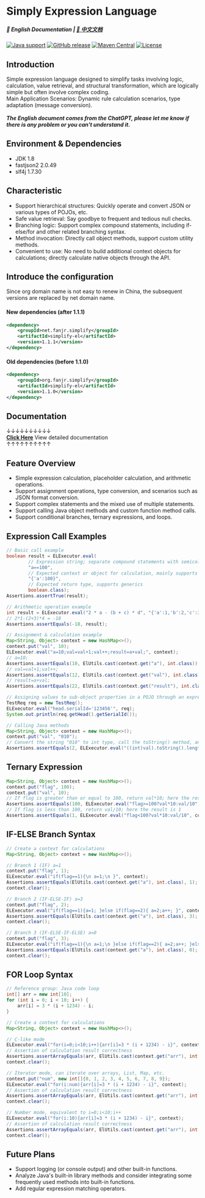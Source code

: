 # Simply Expression Language

##### 📖 English Documentation | [📖 中文文档](README.md)

[![Java support](https://img.shields.io/badge/Java-8+-green?logo=java&logoColor=white)](https://openjdk.java.net/)
[![GitHub release](https://img.shields.io/github/release/FanJiaRui/Simply-Expression-Language)](https://github.com/FanJiaRui/Simply-Expression-Language/releases)
[![Maven Central](https://img.shields.io/maven-central/v/org.fanjr.simplify/simplify-el?logo=apache-maven&logoColor=white)](https://search.maven.org/artifact/org.fanjr.simplify/simplify-el)
[![License](https://img.shields.io/github/license/FanJiaRui/Simply-Expression-Language?color=4D7A97&logo=apache)](https://www.apache.org/licenses/LICENSE-2.0.html)

## Introduction

Simple expression language designed to simplify tasks involving logic, calculation, value retrieval, and structural transformation, which are logically simple but often involve complex coding.
<br>Main Application Scenarios: Dynamic rule calculation scenarios, type adaptation (message conversion).
<br>
<br>
_**The English document comes from the ChatGPT, please let me know if there is any problem or you can't
understand it.**_

## Environment & Dependencies

* JDK 1.8
* fastjson2 2.0.49
* slf4j 1.7.30

## Characteristic

- Support hierarchical structures: Quickly operate and convert JSON or various types of POJOs, etc.
- Safe value retrieval: Say goodbye to frequent and tedious null checks.
- Branching logic: Support complex compound statements, including if-else/for and other related branching syntax.
- Method invocation: Directly call object methods, support custom utility methods.
- Convenient to use: No need to build additional context objects for calculations; directly calculate native objects through the API.

## Introduce the configuration
Since org domain name is not easy to renew in China, the subsequent versions are replaced by net domain name.
#### New dependencies (after 1.1.1)
```xml
<dependency>
    <groupId>net.fanjr.simplify</groupId>
    <artifactId>simplify-el</artifactId>
    <version>1.1.1</version>
</dependency>
```
#### Old dependencies (before 1.1.0)
```xml
<dependency>
    <groupId>org.fanjr.simplify</groupId>
    <artifactId>simplify-el</artifactId>
    <version>1.1.0</version>
</dependency>
```

## Documentation
↓↓↓↓↓↓↓↓↓↓<br>
[**Click Here**](docs/document_en.md) View detailed documentation<br>
↑↑↑↑↑↑↑↑↑↑
## Feature Overview

- Simple expression calculation, placeholder calculation, and arithmetic operations.
- Support assignment operations, type conversion, and scenarios such as JSON format conversion.
- Support complex statements and the mixed use of multiple statements.
- Support calling Java object methods and custom function method calls.
- Support conditional branches, ternary expressions, and loops.

## Expression Call Examples

``` java
// Basic call example
boolean result = ELExecutor.eval(
        // Expression string; separate compound statements with semicolons, return the result of the last executed statement
        "a==100",
        // Expected context or object for calculation, mainly supports Java beans, Map, strings, etc.
        "{'a':100}",
        // Expected return type, supports generics
        boolean.class);
Assertions.assertTrue(result);

// Arithmetic operation example
int result = ELExecutor.eval("2 * a - (b + c) * d", "{'a':1,'b':2,'c':3,'d':4}", int.class);
// 2*1-(2+3)*4 = -18
Assertions.assertEquals(-18, result);

// Assignment & calculation example
Map<String, Object> context = new HashMap<>();
context.put("val", 10);
ELExecutor.eval("a=10;val=val+1;val++;result=a+val;", context);
// a=10;
Assertions.assertEquals(10, ElUtils.cast(context.get("a"), int.class));
// val=val+1;val++;
Assertions.assertEquals(12, ElUtils.cast(context.get("val"), int.class));
// result=a+val;
Assertions.assertEquals(22, ElUtils.cast(context.get("result"), int.class));

// Assigning values to sub-object properties in a POJO through an expression
TestReq req = new TestReq();
ELExecutor.eval("head.serialId='123456'", req);
System.out.println(req.getHead().getSerialId());

// Calling Java methods
Map<String, Object> context = new HashMap<>();
context.put("val", "010");
// Convert the string "010" to int type, call the toString() method, and then call the length() method; expected return value is 2
Assertions.assertEquals(2, ELExecutor.eval("((int)val).toString().length()", context, int.class));
```

## Ternary Expression

``` java
Map<String, Object> context = new HashMap<>();
context.put("flag", 100);
context.put("val", 10);
// If flag is greater than or equal to 100, return val*10; here the result is 100
Assertions.assertEquals(100, ELExecutor.eval("flag>=100?val*10:val/10", context, int.class));
// If flag is less than 100, return val/10; here the result is 1
Assertions.assertEquals(1, ELExecutor.eval("flag<100?val*10:val/10", context, int.class));
```

## IF-ELSE Branch Syntax
``` java
// Create a context for calculations
Map<String, Object> context = new HashMap<>();

// Branch 1 (IF) a=1
context.put("flag", 1);
ELExecutor.eval("if(flag==1){\n a=1;\n }", context);
Assertions.assertEquals(ElUtils.cast(context.get("a"), int.class), 1);
context.clear();

// Branch 2 (IF-ELSE-IF) a=3
context.put("flag", 2);
ELExecutor.eval("if(flag==1){a=1; }else if(flag==2){ a=2;a++; }", context);
Assertions.assertEquals(ElUtils.cast(context.get("a"), int.class), 3);
context.clear();

// Branch 3 (IF-ELSE-IF-ELSE) a=0
context.put("flag", 3);
ELExecutor.eval("if(flag==1){\n a=1;\n }else if(flag==2){ a=2;a++; }else{ a=0; }", context);
Assertions.assertEquals(ElUtils.cast(context.get("a"), int.class), 0);
context.clear();
```

## FOR Loop Syntax
``` java
// Reference group: Java code loop
int[] arr = new int[10];
for (int i = 0; i < 10; i++) {
    arr[i] = 3 * (i + 1234) - i;
}

// Create a context for calculations
Map<String, Object> context = new HashMap<>();

// C-like mode
ELExecutor.eval("for(i=0;i<10;i++){arr[i]=3 * (i + 1234) - i}", context);
// Assertion of calculation result correctness
Assertions.assertArrayEquals(arr, ElUtils.cast(context.get("arr"), int[].class));
context.clear();

// Iterator mode, can iterate over arrays, List, Map, etc.
context.put("num", new int[]{0, 1, 2, 3, 4, 5, 6, 7, 8, 9});
ELExecutor.eval("for(i:num){arr[i]=3 * (i + 1234) - i}", context);
// Assertion of calculation result correctness
Assertions.assertArrayEquals(arr, ElUtils.cast(context.get("arr"), int[].class));
context.clear();

// Number mode, equivalent to i=0;i<10;i++
ELExecutor.eval("for(i:10){arr[i]=3 * (i + 1234) - i}", context);
// Assertion of calculation result correctness
Assertions.assertArrayEquals(arr, ElUtils.cast(context.get("arr"), int[].class));
context.clear();
```

## Future Plans
- Support logging (or console output) and other built-in functions.
- Analyze Java's built-in library methods and consider integrating some frequently used methods into built-in functions.
- Add regular expression matching operators.